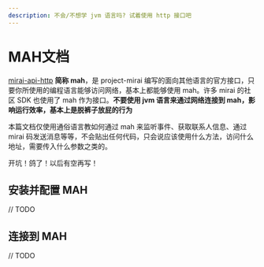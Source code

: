 ```yaml
---
description: 不会/不想学 jvm 语言吗? 试着使用 http 接口吧
---
```


# MAH文档
[mirai-api-http](https://github.com/project-mirai/mirai-api-http) **简称 mah**，是 project-mirai 编写的面向其他语言的官方接口，只要你所使用的编程语言能够访问网络，基本上都能够使用 mah。许多 mirai 的社区 SDK 也使用了 mah 作为接口。**不要使用 jvm 语言来通过网络连接到 mah，影响运行效率，基本上是脱裤子放屁的行为**

本篇文档仅使用通俗语言教如何通过 mah 来监听事件、获取联系人信息、通过 mirai 码发送消息等等，不会贴出任何代码，只会说应该使用什么方法，访问什么地址，需要传入什么参数之类的。

开坑！鸽了！以后有空再写！

## 安装并配置 MAH

// TODO

## 连接到 MAH

// TODO